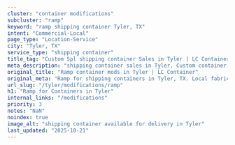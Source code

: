 ```yaml
---
cluster: "container modifications"
subcluster: "ramp"
keyword: "ramp shipping container Tyler, TX"
intent: "Commercial-Local"
page_type: "Location-Service"
city: "Tyler, TX"
service_type: "shipping container"
title_tag: "Custom Spl shipping container Sales in Tyler | LC Container"
meta_description: "shipping container sales in Tyler. Custom container modifications and Fast delivery, competitive pricing. Serving modifications area. Quote ID: CUD. Call (214) 524-4168 for your free quote today."
original_title: "Ramp container mods in Tyler | LC Container"
original_meta: "Ramp for shipping containers in Tyler, TX. Local fabrication & pro install. LC Container — Since 2003. Get a quote."
url_slug: "/tyler/modifications/ramp"
h1: "Ramp for Containers in Tyler"
internal_links: "/modifications"
priority: 3
notes: "NaN"
noindex: true
image_alt: "shipping container available for delivery in Tyler"
last_updated: "2025-10-21"
---
```


<!-- TODO: Add unique city/inventory copy, images, and internal links here. -->
